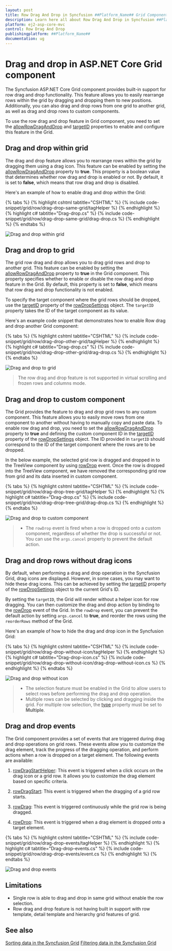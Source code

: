 ```yaml
---
layout: post
title: Row Drag And Drop in Syncfusion ##Platform_Name## Grid Component
description: Learn here all about Row Drag And Drop in Syncfusion ##Platform_Name## Grid component of Syncfusion Essential JS 2 and more.
platform: ej2-asp-core-mvc
control: Row Drag And Drop
publishingplatform: ##Platform_Name##
documentation: ug
---
```


# Drag and drop in ASP.NET Core Grid component

The Syncfusion ASP.NET Core Grid component provides built-in support for row drag and drop functionality. This feature allows you to easily rearrange rows within the grid by dragging and dropping them to new positions. Additionally, you can also drag and drop rows from one grid to another grid, as well as drag and drop rows to custom components.

To use the row drag and drop feature in Grid component, you need to set the [allowRowDragAndDrop](https://help.syncfusion.com/cr/aspnetcore-js2/Syncfusion.EJ2.Grids.Grid.html#Syncfusion_EJ2_Grids_Grid_AllowRowDragAndDrop) and [targetID](https://help.syncfusion.com/cr/aspnetcore-js2/Syncfusion.EJ2.Grids.GridRowDropSettings.html#Syncfusion_EJ2_Grids_GridRowDropSettings_TargetID) properties to enable and configure this feature in the Grid.

## Drag and drop within grid 

The drag and drop feature allows you to rearrange rows within the grid by dragging them using a drag icon. This feature can be enabled by setting the [allowRowDragAndDrop](https://help.syncfusion.com/cr/aspnetcore-js2/Syncfusion.EJ2.Grids.Grid.html#Syncfusion_EJ2_Grids_Grid_AllowRowDragAndDrop) property to **true**. This property is a boolean value that determines whether row drag and drop is enabled or not. By default, it is set to **false**, which means that row drag and drop is disabled.

Here's an example of how to enable drag and drop within the Grid:

{% tabs %}
{% highlight cshtml tabtitle="CSHTML" %}
{% include code-snippet/grid/row/drag-drop-same-grid/tagHelper %}
{% endhighlight %}
{% highlight c# tabtitle="Drag-drop.cs" %}
{% include code-snippet/grid/row/drag-drop-same-grid/drag-drop.cs %}
{% endhighlight %}
{% endtabs %}

![Drag and drop within grid](../images/row/row-drag-drop.gif)

## Drag and drop to grid 

The grid row drag and drop allows you to drag grid rows and drop to another grid. This feature can be enabled by setting the [allowRowDragAndDrop](https://help.syncfusion.com/cr/aspnetcore-js2/Syncfusion.EJ2.Grids.Grid.html#Syncfusion_EJ2_Grids_Grid_AllowRowDragAndDrop) property to **true** in the Grid component. This property specifies whether to enable or disable the row drag and drop feature in the Grid. By default, this property is set to **false**, which means that row drag and drop functionality is not enabled.

To specify the target component where the grid rows should be dropped, use the [targetID](https://help.syncfusion.com/cr/aspnetcore-js2/Syncfusion.EJ2.Grids.GridRowDropSettings.html#Syncfusion_EJ2_Grids_GridRowDropSettings_TargetID) property of the [rowDropSettings](https://help.syncfusion.com/cr/aspnetcore-js2/Syncfusion.EJ2.Grids.GridRowDropSettings.html) object. The `targetID` property takes the ID of the target component as its value.

Here's an example code snippet that demonstrates how to enable Row drag and drop another Grid component:

{% tabs %}
{% highlight cshtml tabtitle="CSHTML" %}
{% include code-snippet/grid/row/drag-drop-other-grid/tagHelper %}
{% endhighlight %}
{% highlight c# tabtitle="Drag-drop.cs" %}
{% include code-snippet/grid/row/drag-drop-other-grid/drag-drop.cs %}
{% endhighlight %}
{% endtabs %}

![Drag and drop to grid](../images/row/drag-drop-other-grid.gif)

> The row drag and drop feature is not supported in virtual scrolling and frozen rows and columns mode.

## Drag and drop to custom component 

The Grid provides the feature to drag and drop grid rows to any custom component. This feature allows you to easily move rows from one component to another without having to manually copy and paste data. To enable row drag and drop, you need to set the [allowRowDragAndDrop](https://help.syncfusion.com/cr/aspnetcore-js2/Syncfusion.EJ2.Grids.Grid.html#Syncfusion_EJ2_Grids_Grid_AllowRowDragAndDrop) property to **true** and defining the custom component ID in the [targetID](https://help.syncfusion.com/cr/aspnetcore-js2/Syncfusion.EJ2.Grids.GridRowDropSettings.html#Syncfusion_EJ2_Grids_GridRowDropSettings_TargetID) property of the [rowDropSettings](https://help.syncfusion.com/cr/aspnetcore-js2/Syncfusion.EJ2.Grids.GridRowDropSettings.html) object. The ID provided in `targetID` should correspond to the ID of the target component where the rows are to be dropped.

In the below example, the selected grid row is dragged and dropped in to the TreeView component by using [rowDrop](https://help.syncfusion.com/cr/aspnetcore-js2/Syncfusion.EJ2.Grids.Grid.html#Syncfusion_EJ2_Grids_Grid_RowDrop) event. Once the row is dropped into the TreeView component, we have removed the corresponding grid row from grid and its data inserted in custom component. 

{% tabs %}
{% highlight cshtml tabtitle="CSHTML" %}
{% include code-snippet/grid/row/drag-drop-tree-grid/tagHelper %}
{% endhighlight %}
{% highlight c# tabtitle="Drag-drop.cs" %}
{% include code-snippet/grid/row/drag-drop-tree-grid/drag-drop.cs %}
{% endhighlight %}
{% endtabs %}

![Drag and drop to custom component](../images/row/drag-drop-tree-grid.gif)

> * The `rowDrop` event is fired when a row is dropped onto a custom component, regardless of whether the drop is successful or not. You can use the `args.cancel` property to prevent the default action.

## Drag and drop rows without drag icons

By default, when performing a drag and drop operation in the Syncfusion Grid, drag icons are displayed. However, in some cases, you may want to hide these drag icons. This can be achieved by setting the [targetID](https://help.syncfusion.com/cr/aspnetcore-js2/Syncfusion.EJ2.Grids.GridRowDropSettings.html#Syncfusion_EJ2_Grids_GridRowDropSettings_TargetID) property of the [rowDropSettings](https://help.syncfusion.com/cr/aspnetcore-js2/Syncfusion.EJ2.Grids.GridRowDropSettings.html) object to the current Grid's ID.

By setting the `targetID`, the Grid will render without a helper icon for row dragging. You can then customize the drag and drop action by binding to the [rowDrop](https://help.syncfusion.com/cr/aspnetcore-js2/Syncfusion.EJ2.Grids.Grid.html#Syncfusion_EJ2_Grids_Grid_RowDrop) event of the Grid. In the `rowDrop` event, you can prevent the default action by setting `args.cancel` to **true**, and reorder the rows using the `reorderRows` method of the Grid.

Here's an example of how to hide the drag and drop icon in the Syncfusion Grid:

{% tabs %}
{% highlight cshtml tabtitle="CSHTML" %}
{% include code-snippet/grid/row/drag-drop-without-icon/tagHelper %}
{% endhighlight %}
{% highlight c# tabtitle="Drag-drop-icon.cs" %}
{% include code-snippet/grid/row/drag-drop-without-icon/drag-drop-without-icon.cs %}
{% endhighlight %}
{% endtabs %}

![Drag and drop without icon](../images/row/drag-drop-without-icon.gif)

> * The selection feature must be enabled in the Grid to allow users to select rows before performing the drag and drop operation.
> * Multiple rows can be selected by clicking and dragging inside the grid. For multiple row selection, the [type](https://help.syncfusion.com/cr/aspnetcore-js2/Syncfusion.EJ2.Grids.GridSelectionSettings.html#Syncfusion_EJ2_Grids_GridSelectionSettings_Type) property must be set to **Multiple**.

## Drag and drop events

The Grid component provides a set of events that are triggered during drag and drop operations on grid rows. These events allow you to customize the drag element, track the progress of the dragging operation, and perform actions when a row is dropped on a target element. The following events are available:

1. [rowDragStartHelper](https://help.syncfusion.com/cr/aspnetcore-js2/Syncfusion.EJ2.Grids.Grid.html#Syncfusion_EJ2_Grids_Grid_RowDragStartHelper): This event is triggered when a click occurs on the drag icon or a grid row. It allows you to customize the drag element based on specific criteria.

2. [rowDragStart](https://help.syncfusion.com/cr/aspnetcore-js2/Syncfusion.EJ2.Grids.Grid.html#Syncfusion_EJ2_Grids_Grid_RowDragStart): This event is triggered when the dragging of a grid row starts.

3. [rowDrag](https://help.syncfusion.com/cr/aspnetcore-js2/Syncfusion.EJ2.Grids.Grid.html#Syncfusion_EJ2_Grids_Grid_RowDrag): This event is triggered continuously while the grid row is being dragged.

4. [rowDrop](https://help.syncfusion.com/cr/aspnetcore-js2/Syncfusion.EJ2.Grids.Grid.html#Syncfusion_EJ2_Grids_Grid_RowDrop): This event is triggered when a drag element is dropped onto a target element.

{% tabs %}
{% highlight cshtml tabtitle="CSHTML" %}
{% include code-snippet/grid/row/drag-drop-events/tagHelper %}
{% endhighlight %}
{% highlight c# tabtitle="Drag-drop-events.cs" %}
{% include code-snippet/grid/row/drag-drop-events/event.cs %}
{% endhighlight %}
{% endtabs %}

![Drag and drop events](../images/row/drag-drop-event.gif)

## Limitations

* Single row is able to drag and drop in same grid without enable the row selection.
* Row drag and drop feature is not having built in support with row template, detail template and hierarchy grid features of grid.

## See also

[Sorting data in the Syncfusion Grid](https://ej2.syncfusion.com/aspnetcore/documentation/grid/sorting)
[Filtering data in the Syncfusion Grid](https://ej2.syncfusion.com/aspnetcore/documentation/grid/filtering)